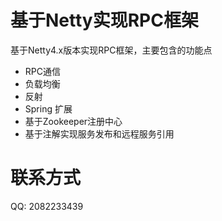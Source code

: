 # 基于Netty实现RPC框架

基于Netty4.x版本实现RPC框架，主要包含的功能点

* RPC通信
* 负载均衡
* 反射
* Spring 扩展
* 基于Zookeeper注册中心
* 基于注解实现服务发布和远程服务引用



# 联系方式

QQ: 2082233439